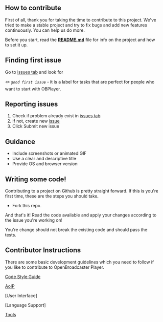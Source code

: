 ## How to contribute

First of all, thank you for taking the time to contribute to this project. We've tried to make a stable project and try to fix bugs and add new features continuously. You can help us do more.

Before you start, read the **[README.md](https://github.com/openbroadcaster/obplayer/blob/main/README.md)** file for info on the project and how to set it up.

## Finding first issue

Go to [issues tab](https://github.com/openbroadcaster/obplayer/issues) and look for 

*✏️ `good first issue`* - it is a label for tasks that are perfect for people who want to start with OBPlayer.

## Reporting issues

 1. Check if problem already exist in [issues tab](https://github.com/openbroadcaster/obplayer/issues)
 2. If not, create new [issue](https://github.com/openbroadcaster/obplayer/issues/new/choose)
 3.  Click Submit new issue

## Guidance

* Include screenshots or animated GIF
* Use a clear and descriptive title
* Provide OS and browser version

## Writing some code!

Contributing to a project on Github is pretty straight forward. If this is you're first time, these are the steps you should take.

- Fork this repo.

And that's it! Read the code available and apply your changes according to the issue you're working on! 

You're change should not break the existing code and should pass the tests.

## Contributor Instructions

There are some basic development guidelines which you need to follow if you like to contribute to OpenBroadcaster Player.

[Code Style Guide](https://github.com/openbroadcaster/obplayer/blob/main/docs/StyleGuide.md)

[AoIP](https://github.com/openbroadcaster/obplayer/blob/main/docs/RavennaAoIP.md)

[User Interface]

[Language Support]

[Tools](https://github.com/openbroadcaster/obplayer/blob/main/docs/Tools.md)


